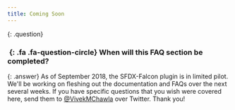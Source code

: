 ```yaml
---
title: Coming Soon
---
```


{: .question}
### *&nbsp;*{: .fa .fa-question-circle} When will this FAQ section be completed?

{: .answer}
As of September 2018, the SFDX-Falcon plugin is in limited pilot.  We'll be working on fleshing out 
the documentation and FAQs over the next several weeks.  If you have specific questions that you
wish were covered here, send them to [@VivekMChawla](https://www.twitter.com/VivekMChawla) over Twitter.  Thank you!

<br>
<br>
<br>
<br>
<br>
<br>
<br>
<br>
<br>
<br>
<br>
<br>